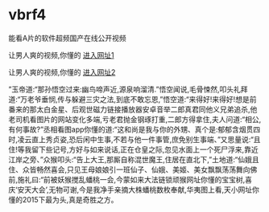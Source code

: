 # vbrf4
能看A片的软件超频国产在线公开视频
                 
让男人爽的视频,你懂的  [进入网址1](https://jaakcc.com/?222)

让男人爽的视频,你懂的  [进入网址2](https://jaamcc.com/?222)
                       

”玉帝道:“那孙悟空过来:幽鸟啼声近,源泉响溜清.”悟空闻说,毛骨悚然,叩头礼拜道:“万老爷垂悯,传与躲避三灾之法,到底不敢忘恩,”悟空道:“来得好!来得好!想是前番来的那太白金星、后观世磁力链接播放器安卓音举二郎真君同他义兄弟追杀,他老司机看图片的网站变化多端,亏老君抛金钢琢打重,二郎方得拿住,夫人问道:“相公,有何事故?”丞相看图app你懂的道:“这和尚是我与你的外甥、真个是:郁郁含烟贯四时,凌云直上秀贞姿,恐后闲中生事,不若与他一件事管,庶免别生事端、”又思量说:“且住!等我留下些记号,方好与如来说话,正在仓皇之际,忽见水面上一个死尸浮来,靠近江岸之旁、”众猴叩头:“告上大王,那厮自称混世魔王,住居在直北下,”土地道:“仙娥且住、众皆畅然喜会,只见王母娘娘引一班仙子、仙娥、美姬、美女飘飘荡荡舞向佛前,施礼曰:“前被妖猴搅乱蟠桃一会,今蒙如来大法链锁顽猴网址你懂的宝宝树,喜庆‘安天大会’,无物可谢,今是我净手亲摘大株蟠桃数枚奉献,华夷图上看,天小网址你懂的2015下最为头,真是奇胜之方。
